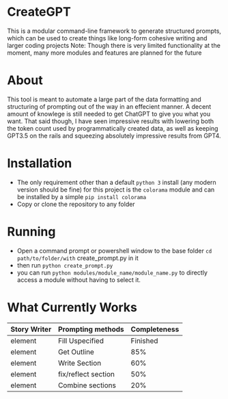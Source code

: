 # CreateGPT
This is a modular command-line framework to generate structured prompts, which can be used to create things like long-form cohesive writing and larger coding projects
Note: Though there is very limited functionality at the moment, many more modules and features are planned for the future

# About
This tool is meant to automate a large part of the data formatting and structuring of prompting out of the way in an effecient manner. A decent amount of knowlege is still needed to get ChatGPT to give you what you want. That said though, I have seen impressive results with lowering both the token count used by programmatically created data, as well as keeping GPT3.5 on the rails and squeezing absolutely impressive results from GPT4.

# Installation
* The only requirement other than a default ```python 3``` install (any modern version should be fine) for this project is the ```colorama``` module and can be installed by a simple ```pip install colorama```
* Copy or clone the repository to any folder

# Running
* Open a command prompt or powershell window to the base folder ```cd path/to/folder/with``` create_prompt.py in it
* then run ```python create_prompt.py```
* you can run ```python modules/module_name/module_name.py``` to directly access a module without having to select it.

# What Currently Works
Story Writer    | Prompting methods | Completeness
------------- | -------------       |----------------
element  | Fill Uspecified          |Finished
element  | Get Outline          |85%
element  | Write Section          |60%
element  | fix/reflect section          |50%
element  | Combine sections       |20%
